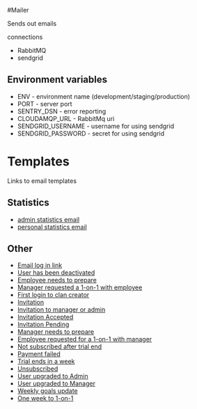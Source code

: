 #Mailer

Sends out emails

connections
  * RabbitMQ
  * sendgrid

## Environment variables

  * ENV - environment name (development/staging/production)
  * PORT - server port
  * SENTRY_DSN - error reporting
  * CLOUDAMQP_URL - RabbitMq uri
  * SENDGRID_USERNAME - username for using sendgrid
  * SENDGRID_PASSWORD - secret for using sendgrid

# Templates

Links to email templates

## Statistics

 * [admin statistics email](http://clanbeat-mailer-staging.herokuapp.com/emails/adminStats)
 * [personal statistics email](http://clanbeat-mailer-staging.herokuapp.com/emails/personalStats)

## Other

 * [Email log in link](http://clanbeat-mailer-staging.herokuapp.com/emails/loginLink)
 * [User has been deactivated](http://clanbeat-mailer-staging.herokuapp.com/emails/deactivated)
 * [Employee needs to prepare](http://clanbeat-mailer-staging.herokuapp.com/emails/employeePrepare)
 * [Manager requested a 1-on-1 with employee](http://clanbeat-mailer-staging.herokuapp.com/emails/employeeRequest)
 * [First login to clan creator](http://clanbeat-mailer-staging.herokuapp.com/emails/firstLogin)
 * [Invitation](http://clanbeat-mailer-staging.herokuapp.com/emails/invitation)
 * [Invitation to manager or admin](http://clanbeat-mailer-staging.herokuapp.com/emails/invitationToManager)
 * [Invitation Accepted](http://clanbeat-mailer-staging.herokuapp.com/emails/invitationAccepted)
 * [Invitation Pending](http://clanbeat-mailer-staging.herokuapp.com/emails/invitationPending)
 * [Manager needs to prepare](http://clanbeat-mailer-staging.herokuapp.com/emails/leadPrepare)
 * [Employee requested for a 1-on-1 with manager](http://clanbeat-mailer-staging.herokuapp.com/emails/leadRequest)
 * [Not subscribed after trial end](http://clanbeat-mailer-staging.herokuapp.com/emails/notSubscribed)
 * [Payment failed](http://clanbeat-mailer-staging.herokuapp.com/emails/paymentFailed)
 * [Trial ends in a week](http://clanbeat-mailer-staging.herokuapp.com/emails/trialEnding)
 * [Unsubscribed](http://clanbeat-mailer-staging.herokuapp.com/emails/unsubscribed)
 * [User upgraded to Admin](http://clanbeat-mailer-staging.herokuapp.com/emails/upgradedToAdmin)
 * [User upgraded to Manager](http://clanbeat-mailer-staging.herokuapp.com/emails/upgradedToManager)
 * [Weekly goals update](http://clanbeat-mailer-staging.herokuapp.com/emails/weeklyGoals)
 * [One week to 1-on-1](http://clanbeat-mailer-staging.herokuapp.com/emails/oneWeekToReview)
